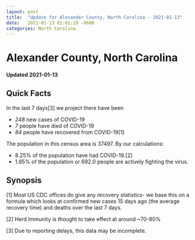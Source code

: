 ```yaml
---
layout: post
title:  "Update for Alexander County, North Carolina - 2021-01-13"
date:   2021-01-13 01:01:29 -0600
categories: North Carolina
---
```


# Alexander County, North Carolina
#### Updated 2021-01-13

## Quick Facts

In the last 7 days[3] we project there have been
- *248* new cases of COVID-19
- *7* people have died of COVID-19
- *84* people have recovered from COVID-19[1]

The population in this census area is 37497. By our calculations:
- 8.25% of the population have had COVID-19.[2]
- 1.85% of the population or 692.0 people are actively fighting the virus.

## Synopsis




[1] Most US CDC offices do give any recovery statistics- we base this on a formula which looks at confirmed new cases
15 days ago (the average recovery time) and deaths over the last 7 days.

[2] Herd Immunity is thought to take effect at around ~70-80%

[3] Due to reporting delays, this data may be incomplete.
 
    